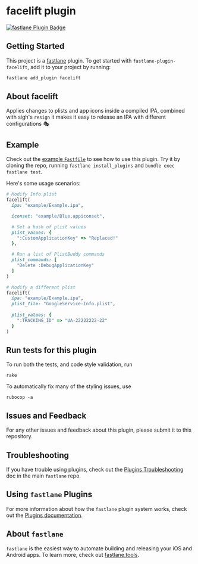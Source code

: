 # facelift plugin

[![fastlane Plugin Badge](https://rawcdn.githack.com/fastlane/fastlane/master/fastlane/assets/plugin-badge.svg)](https://rubygems.org/gems/fastlane-plugin-facelift)

## Getting Started

This project is a [fastlane](https://github.com/fastlane/fastlane) plugin. To get started with `fastlane-plugin-facelift`, add it to your project by running:

```bash
fastlane add_plugin facelift
```

## About facelift

Applies changes to plists and app icons inside a compiled IPA, combined with sigh's `resign` it makes it easy to release an IPA with different configurations 🎭

## Example

Check out the [example `Fastfile`](fastlane/Fastfile) to see how to use this plugin. Try it by cloning the repo, running `fastlane install_plugins` and `bundle exec fastlane test`. 

Here's some usage scenarios:

```ruby
# Modify Info.plist
facelift(
  ipa: "example/Example.ipa",

  iconset: "example/Blue.appiconset",

  # Set a hash of plist values
  plist_values: {
    ":CustomApplicationKey" => "Replaced!"
  },

  # Run a list of PlistBuddy commands
  plist_commands: [
    "Delete :DebugApplicationKey"
  ]
)

# Modify a different plist
facelift(
  ipa: "example/Example.ipa",
  plist_file: "GoogleService-Info.plist",
  
  plist_values: {
    ":TRACKING_ID" => "UA-22222222-22"
  }
)
```

## Run tests for this plugin

To run both the tests, and code style validation, run

```
rake
```

To automatically fix many of the styling issues, use 
```
rubocop -a
```

## Issues and Feedback

For any other issues and feedback about this plugin, please submit it to this repository.

## Troubleshooting

If you have trouble using plugins, check out the [Plugins Troubleshooting](https://github.com/fastlane/fastlane/blob/master/fastlane/docs/PluginsTroubleshooting.md) doc in the main `fastlane` repo.

## Using `fastlane` Plugins

For more information about how the `fastlane` plugin system works, check out the [Plugins documentation](https://github.com/fastlane/fastlane/blob/master/fastlane/docs/Plugins.md).

## About `fastlane`

`fastlane` is the easiest way to automate building and releasing your iOS and Android apps. To learn more, check out [fastlane.tools](https://fastlane.tools).
